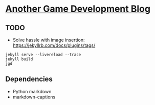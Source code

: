 # [Another Game Development Blog](https://edoelas.github.io/agdb/)

## TODO

- Solve hassle with image insertion: https://jekyllrb.com/docs/plugins/tags/

```
jekyll serve --livereload --trace
jekyll build
jgd

```

## Dependencies

- Python markdown 
- markdown-captions